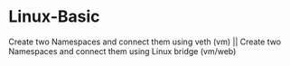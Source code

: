 # Linux-Basic
  Create two Namespaces and connect them using veth (vm) || Create two Namespaces and connect them using Linux bridge (vm/web) 
